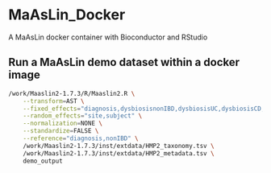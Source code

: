 # MaAsLin_Docker
A MaAsLin docker container with Bioconductor and RStudio

## Run a MaAsLin demo dataset within a docker image
```bash
/work/Maaslin2-1.7.3/R/Maaslin2.R \
    --transform=AST \
    --fixed_effects="diagnosis,dysbiosisnonIBD,dysbiosisUC,dysbiosisCD,antibiotics,age" \
    --random_effects="site,subject" \
    --normalization=NONE \
    --standardize=FALSE \
    --reference="diagnosis,nonIBD" \
    /work/Maaslin2-1.7.3/inst/extdata/HMP2_taxonomy.tsv \
    /work/Maaslin2-1.7.3/inst/extdata/HMP2_metadata.tsv \
    demo_output
```
